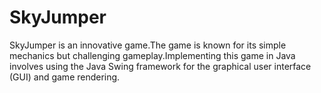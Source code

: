 # SkyJumper
SkyJumper is an innovative game.The game is known for its simple mechanics but challenging gameplay.Implementing this game in Java involves using the Java Swing framework for the graphical user interface (GUI) and game rendering.
